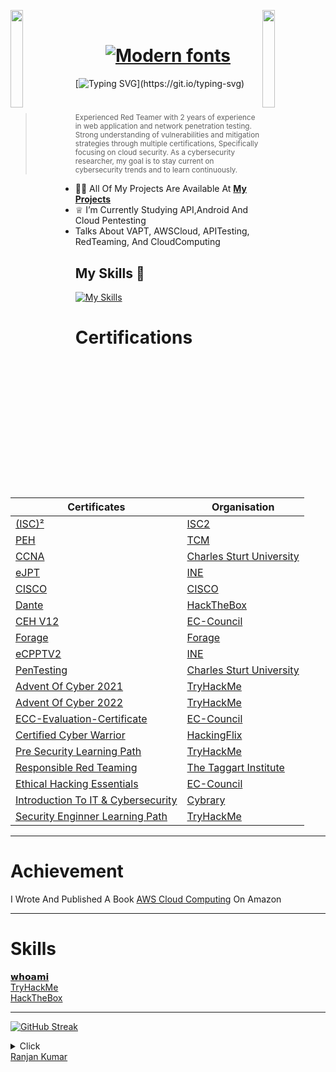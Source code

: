 <img align="left" src="https://user-images.githubusercontent.com/65187002/144930161-2f783401-8d27-4fdf-a2f7-cc0ba32f1f1f.gif" width="20%" style="display:inline;"><img align="right" src="https://user-images.githubusercontent.com/65187002/144930161-2f783401-8d27-4fdf-a2f7-cc0ba32f1f1f.gif" width="20%" style="display:inline;">
<br>

<h1 align="center"> <a href="https://www.fontspace.com/category/modern"><img src="https://see.fontimg.com/api/renderfont4/OVoWO/eyJyIjoiZnMiLCJoIjo0NCwidyI6MTUwMCwiZnMiOjI5LCJmZ2MiOiIjRkZGRkZGIiwiYmdjIjoiIzM1M0Q0QiIsInQiOjF9/UmFuamFuIEt1bWFy/aloevera.png" alt="Modern fonts"></a> </h1>




[![Typing SVG](https://readme-typing-svg.herokuapp.com?font=Goblin+One&color=00FF00&width=600&lines=Certified+Ethical+Hacker;Certified+Penetration+Tester;Red+Teamer;)](https://git.io/typing-svg)

#

> <sup> Experienced Red Teamer with 2 years of experience in web application and network penetration testing. Strong understanding of vulnerabilities and mitigation strategies through multiple certifications, Specifically focusing on cloud security. As a cybersecurity researcher, my goal is to stay current on cybersecurity trends and to learn continuously.


 

- 👨‍💻 All Of My Projects Are Available At **[My Projects](https://github.com/kabir0104k?tab=repositories)**
- ♕ I’m Currently Studying API,Android And Cloud Pentesting </br>
- Talks About VAPT, AWSCloud, APITesting, RedTeaming, And CloudComputing


## My Skills 🚀

[![My Skills](https://skillicons.dev/icons?i=html,css,js,php,python,linux,aws,azure,gcp,git,github,powershell,bash,postman,docker&perline=15)](https://skillicons.dev)


# Certifications

| Certificates | Organisation
| - | - |
| [(ISC)²](https://www.credly.com/badges/51593902-114b-450f-bcba-2d22921d5eb7) | [ISC2](https://www.isc2.org/)
| [PEH](https://certsgithub.s3.amazonaws.com/Achievment/PEH.pdf) | [TCM](https://academy.tcm-sec.com/)
| [CCNA](https://certsgithub.s3.amazonaws.com/Achievment/Cisco+CCNA+Security_Certificate+of+Achievement.pdf) | [Charles Sturt University](https://www.csu.edu.au/)
| [eJPT](https://certsgithub.s3.amazonaws.com/Achievment/eJPT.pdf) | [INE](https://security.ine.com/)
| [CISCO](https://certsgithub.s3.amazonaws.com/Achievment/Introduction_to_Cybersecurity_Badge.pdf) | [CISCO](https://www.cisco.com/site/in/en/index.html)
| [Dante](https://certsgithub.s3.amazonaws.com/Achievment/Dante-certificate.pdf) | [HackTheBox](app.hackthebox.com/)
| [CEH V12](https://certsgithub.s3.amazonaws.com/Achievment/CEH+V12.pdf) | [EC-Council](https://www.eccouncil.org/)
| [Forage](https://certsgithub.s3.amazonaws.com/Achievment/Forage.pdf) | [Forage](https://www.theforage.com/)
| [eCPPTV2](https://certsgithub.s3.amazonaws.com/Achievment/eCPPTV2.pdf) | [INE](https://security.ine.com/)
| [PenTesting](https://certsgithub.s3.amazonaws.com/Achievment/Pen+Testing_Certificate+of+Achievement.pdf) | [Charles Sturt University](https://www.csu.edu.au/)
| [Advent Of Cyber 2021](https://tryhackme-certificates.s3-eu-west-1.amazonaws.com/THM-RWPPM07YN3.png) | [TryHackMe](https://tryhackme.com/)
| [Advent Of Cyber 2022](https://tryhackme-certificates.s3-eu-west-1.amazonaws.com/THM-UTNOERKM3F.png) | [TryHackMe](https://tryhackme.com/)
| [ECC-Evaluation-Certificate](https://certsgithub.s3.amazonaws.com/Achievment/ECC-Evaluation-Certificate.pdf) | [EC-Council](https://www.eccouncil.org/)
| [Certified Cyber Warrior](https://certsgithub.s3.amazonaws.com/Achievment/CERTIFIED+CYBER+WARRIOR.pdf) | [HackingFlix](https://www.hackingflix.com/)
| [Pre Security Learning Path](https://tryhackme-certificates.s3-eu-west-1.amazonaws.com/THM-WYIRIJQMQB.png) |  [TryHackMe](https://tryhackme.com/)
| [Responsible Red Teaming](https://certsgithub.s3.amazonaws.com/Achievment/certificate-of-completion-for-responsible-red-teaming.pdf) | [The Taggart Institute](https://taggartinstitute.org/p/responsible-red-teaming)
| [Ethical Hacking Essentials](https://certsgithub.s3.amazonaws.com/Achievment/EHE.pdf) | [EC-Council](https://codered.eccouncil.org/your-portal/home)
| [Introduction To IT & Cybersecurity](https://certsgithub.s3.amazonaws.com/Achievment/cybrary-cert-introduction-to-it-and-cybersecurity.pdf) | [Cybrary](https://www.cybrary.it/)
| [Security Enginner Learning Path](https://tryhackme-certificates.s3-eu-west-1.amazonaws.com/THM-INNTUVJS9W.png) | [TryHackMe](https://tryhackme.com/)

--------

# Achievement

I Wrote And Published A Book [AWS Cloud Computing](https://www.amazon.in/AWS-Cloud-Computing-Ranjan-Kumar-ebook/dp/B0CBTCKSKR/ref=sr_1_5?keywords=aws+cloud+computing&qid=1690436456&sprefix=AWS+clo%2Caps%2C327&sr=8-5) On Amazon

--------

# Skills
[𝘄𝗵𝗼𝗮𝗺𝗶](https://flowcv.com/resume/2s9blkj3w8) </br>
[TryHackMe](https://tryhackme.com/p/Kabir0704)</br>
[HackTheBox](https://app.hackthebox.com/profile/overview/Kabir0704)

--------

[![GitHub Streak](https://streak-stats.demolab.com?user=kabir0104k&theme=hacker&date_format=j%20M%5B%20Y%5D&card_width=400)](https://git.io/streak-stats)

<details>
<summary>Click</summary> 
</p>
<a href="https://github.com/kabir0104k/awesome-github-profile-readme/stargazers"><img src="https://img.shields.io/github/stars/kabir0104k/awesome-github-profile-readme" alt="Stars Badge"/></a>
<a href="https://github.com/kabir0104k/awesome-github-profile-readme/network/members"><img src="https://img.shields.io/github/forks/kabir0104k/awesome-github-profile-readme" alt="Forks Badge"/></a>
<a href="https://github.com/kabir0104k/awesome-github-profile-readme/pulls"><img src="https://img.shields.io/github/issues-pr/kabir0104k/awesome-github-profile-readme" alt="Pull Requests Badge"/></a>
<a href="https://github.com/kabir0104k/awesome-github-profile-readme/issues"><img src="https://img.shields.io/github/issues/kabir0104k/awesome-github-profile-readme" alt="Issues Badge"/></a>
<a href="https://github.com/kabir0104k/awesome-github-profile-readme/graphs/contributors"><img alt="GitHub contributors" src="https://img.shields.io/github/contributors/kabir0104k/awesome-github-profile-readme?color=2b9348"></a>
<a href="https://github.com/kabir0104k/awesome-github-profile-readme/blob/master/LICENSE"><img src="https://img.shields.io/github/license/kabir0104k/awesome-github-profile-readme?color=2b9348" alt="License Badge"/></a>

[![GitHub WidgetBox](https://github-widgetbox.vercel.app/api/profile?username=kabir0104k&data=followers,repositories,stars,commits&theme=carbon)](https://github.com/kabir0104k/github-widgetbox)


![Visitor Count](https://profile-counter.glitch.me/brunnerlivio/count.svg)




<img src="https://tryhackme-badges.s3.amazonaws.com/Kabir0704.png" alt="TryHackMe">


<img src="http://www.hackthebox.eu/badge/image/549968" alt="Hack The Box">

### Buy Me A Coffee 
<a href="https://www.buymeacoffee.com/kabir0704" target="_blank"><img src="https://cdn.buymeacoffee.com/buttons/v2/default-red.png" alt="Buy Me A Coffee" width="150" ></a>

<p align="left">
        <img src="https://raw.githubusercontent.com/bornmay/bornmay/Update/svg/Bottom.svg" alt="Github Stats" />
</p>

</details>


<div class="badge-base LI-profile-badge" data-locale="en_US" data-size="medium" data-theme="dark" data-type="VERTICAL" data-vanity="ranjankumar6289" data-version="v1"><a class="badge-base__link LI-simple-link" href="https://in.linkedin.com/in/ranjankumar6289?trk=profile-badge">Ranjan Kumar</a></div>

